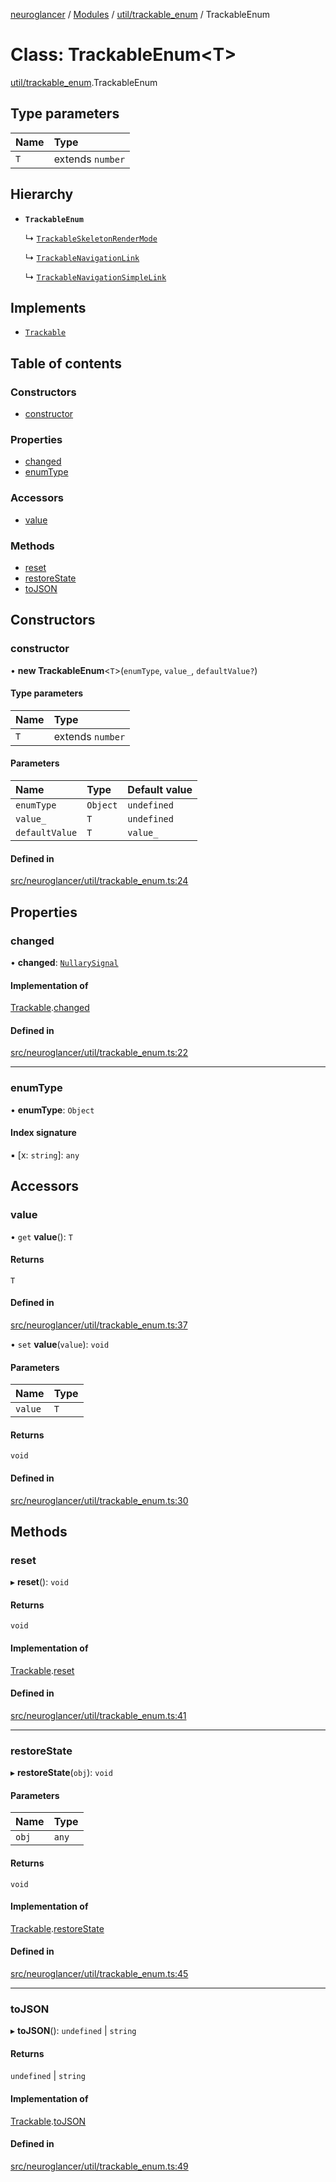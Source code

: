 [neuroglancer](../README.md) / [Modules](../modules.md) / [util/trackable\_enum](../modules/util_trackable_enum.md) / TrackableEnum

# Class: TrackableEnum<T\>

[util/trackable_enum](../modules/util_trackable_enum.md).TrackableEnum

## Type parameters

| Name | Type |
| :------ | :------ |
| `T` | extends `number` |

## Hierarchy

- **`TrackableEnum`**

  ↳ [`TrackableSkeletonRenderMode`](skeleton_frontend.TrackableSkeletonRenderMode.md)

  ↳ [`TrackableNavigationLink`](ui_layer_bar._internal_.TrackableNavigationLink.md)

  ↳ [`TrackableNavigationSimpleLink`](ui_layer_bar._internal_.TrackableNavigationSimpleLink.md)

## Implements

- [`Trackable`](../interfaces/util_trackable.Trackable.md)

## Table of contents

### Constructors

- [constructor](util_trackable_enum.TrackableEnum.md#constructor)

### Properties

- [changed](util_trackable_enum.TrackableEnum.md#changed)
- [enumType](util_trackable_enum.TrackableEnum.md#enumtype)

### Accessors

- [value](util_trackable_enum.TrackableEnum.md#value)

### Methods

- [reset](util_trackable_enum.TrackableEnum.md#reset)
- [restoreState](util_trackable_enum.TrackableEnum.md#restorestate)
- [toJSON](util_trackable_enum.TrackableEnum.md#tojson)

## Constructors

### constructor

• **new TrackableEnum**<`T`\>(`enumType`, `value_`, `defaultValue?`)

#### Type parameters

| Name | Type |
| :------ | :------ |
| `T` | extends `number` |

#### Parameters

| Name | Type | Default value |
| :------ | :------ | :------ |
| `enumType` | `Object` | `undefined` |
| `value_` | `T` | `undefined` |
| `defaultValue` | `T` | `value_` |

#### Defined in

[src/neuroglancer/util/trackable_enum.ts:24](https://github.com/ActiveBrainAtlas2/neuroglancer/blob/1beb5d34/src/neuroglancer/util/trackable_enum.ts#L24)

## Properties

### changed

• **changed**: [`NullarySignal`](util_signal.NullarySignal.md)

#### Implementation of

[Trackable](../interfaces/util_trackable.Trackable.md).[changed](../interfaces/util_trackable.Trackable.md#changed)

#### Defined in

[src/neuroglancer/util/trackable_enum.ts:22](https://github.com/ActiveBrainAtlas2/neuroglancer/blob/1beb5d34/src/neuroglancer/util/trackable_enum.ts#L22)

___

### enumType

• **enumType**: `Object`

#### Index signature

▪ [x: `string`]: `any`

## Accessors

### value

• `get` **value**(): `T`

#### Returns

`T`

#### Defined in

[src/neuroglancer/util/trackable_enum.ts:37](https://github.com/ActiveBrainAtlas2/neuroglancer/blob/1beb5d34/src/neuroglancer/util/trackable_enum.ts#L37)

• `set` **value**(`value`): `void`

#### Parameters

| Name | Type |
| :------ | :------ |
| `value` | `T` |

#### Returns

`void`

#### Defined in

[src/neuroglancer/util/trackable_enum.ts:30](https://github.com/ActiveBrainAtlas2/neuroglancer/blob/1beb5d34/src/neuroglancer/util/trackable_enum.ts#L30)

## Methods

### reset

▸ **reset**(): `void`

#### Returns

`void`

#### Implementation of

[Trackable](../interfaces/util_trackable.Trackable.md).[reset](../interfaces/util_trackable.Trackable.md#reset)

#### Defined in

[src/neuroglancer/util/trackable_enum.ts:41](https://github.com/ActiveBrainAtlas2/neuroglancer/blob/1beb5d34/src/neuroglancer/util/trackable_enum.ts#L41)

___

### restoreState

▸ **restoreState**(`obj`): `void`

#### Parameters

| Name | Type |
| :------ | :------ |
| `obj` | `any` |

#### Returns

`void`

#### Implementation of

[Trackable](../interfaces/util_trackable.Trackable.md).[restoreState](../interfaces/util_trackable.Trackable.md#restorestate)

#### Defined in

[src/neuroglancer/util/trackable_enum.ts:45](https://github.com/ActiveBrainAtlas2/neuroglancer/blob/1beb5d34/src/neuroglancer/util/trackable_enum.ts#L45)

___

### toJSON

▸ **toJSON**(): `undefined` \| `string`

#### Returns

`undefined` \| `string`

#### Implementation of

[Trackable](../interfaces/util_trackable.Trackable.md).[toJSON](../interfaces/util_trackable.Trackable.md#tojson)

#### Defined in

[src/neuroglancer/util/trackable_enum.ts:49](https://github.com/ActiveBrainAtlas2/neuroglancer/blob/1beb5d34/src/neuroglancer/util/trackable_enum.ts#L49)
